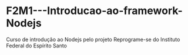 # F2M1---Introducao-ao-framework-Nodejs
 Curso de introdução ao Nodejs pelo projeto Reprograme-se do Instituto Federal do Espírito Santo
